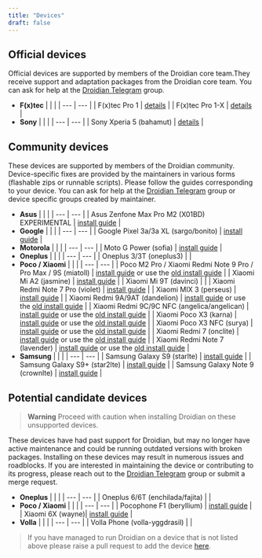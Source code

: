 ```yaml
---
title: "Devices"
draft: false
---
```


## Official devices
Official devices are supported by members of the Droidian core team.They receive support and adaptation packages from the Droidian core team.
You can ask for help at the [Droidian Telegram](https://t.me/DroidianLinux) group.

- **F(x)tec**
    |  |  |
    | --- | --- |
    | F(x)tec Pro 1 | [details](https://github.com/droidian-images/droidian#droidian) |
    | F(x)tec Pro 1-X | [details](https://github.com/droidian-images/droidian#droidian) |
- **Sony**
    |  |  |
    | --- | --- |
    | Sony Xperia 5 (bahamut) | [details](https://github.com/droidian-images/droidian#droidian) |

## Community devices
These devices are supported by members of the Droidian community. Device-specific fixes are provided by the maintainers in various forms (flashable zips or runnable scripts). Please follow the guides corresponding to your device. You can ask for help at the [Droidian Telegram](https://t.me/droidianlinux) group or device specific groups created by maintainer.
- **Asus**
    |  |  |
    | --- | --- |
    | Asus Zenfone Max Pro M2 (X01BD) EXPERIMENTAL | [install guide](https://github.com/thomashastings/droidian-x01bd-guide) |
- **Google**
    |  |  |
    | --- | --- |
    | Google Pixel 3a/3a XL (sargo/bonito) | [install guide](https://github.com/droidian-sargo/droidian-images) |
- **Motorola**
    |  |  |
    | --- | --- |
    | Moto G Power (sofia) | [install guide](https://github.com/arpio23/droidian-images) |
- **Oneplus**
    |  |  |
    | --- | --- |
    | Oneplus 3/3T (oneplus3) |  |
- **Poco / Xiaomi**
    |  |  |
    | --- | --- |
    | Poco M2 Pro / Xiaomi Redmi Note 9 Pro / Pro Max / 9S  (miatoll) | [install guide](https://github.com/miatoll-linux/droidian) or use the [old install guide](/devices/miatoll/) |
    | Xiaomi Mi A2 (jasmine) | [install guide](/devices/jasmine/) |
    | Xiaomi Mi 9T (davinci) | |
    | Xiaomi Redmi Note 7 Pro (violet) | [install guide](/devices/violet/) |
    | Xiaomi MIX 3 (perseus) | [install guide](/devices/perseus/) |
    | Xiaomi Redmi 9A/9AT (dandelion) | [install guide](https://github.com/droidian-mt6765/droidian-images-dandelion) or use the [old install guide](/devices/dandelion/) |
    | Xiaomi Redmi 9C/9C NFC (angelica/angelican) | [install guide](https://github.com/droidian-mt6765/droidian-images-angelica) or use the [old install guide](/devices/angelica/) |
    | Xiaomi Poco X3 (karna) | [install guide](https://github.com/droidian-surya/droidian-images) or use the [old install guide](/devices/karna/) |
    | Xiaomi Poco X3 NFC (surya) | [install guide](https://github.com/droidian-surya/droidian-images) or use the [old install guide](/devices/surya/) |
    | Xiaomi Redmi 7 (onclite) | [install guide](https://github.com/droidian-onclite/droidian-images) or use the [old install guide](/devices/onclite/) |
    | Xiaomi Redmi Note 7 (lavender) | [install guide](https://github.com/droidian-lavender/droidian-images) or use the [old install guide](/devices/lavender/) |
- **Samsung**
    |  |  |
    | --- | --- |
    | Samsung Galaxy S9 (starlte) | [install guide](/devices/starlte/) |
    | Samsung Galaxy S9+ (star2lte) | [install guide](/devices/star2lte/) |
    | Samsung Galaxy Note 9 (crownlte) | [install guide](/devices/crownlte/) |

## Potential candidate devices
> **Warning**
> Proceed with caution when installing Droidian on these unsupported devices.

These devices have had past support for Droidian, but may no longer have active maintenance and could be running outdated versions with broken packages. Installing on these devices may result in numerous issues and roadblocks. 
If you are interested in maintaining the device or contributing to its progress, please reach out to the [Droidian Telegram](https://t.me/DroidianLinux) group or submit a merge request.
- **Oneplus**
    |  |  |
    | --- | --- |
    | Oneplus 6/6T (enchilada/fajita) |  |
- **Poco / Xiaomi**
    |  |  |
    | --- | --- |
    | Pocophone F1 (beryllium) | [install guide](/devices/beryllium/) |
    | Xiaomi 6X (wayne)| [install guide](/devices/wayne/) |
- **Volla**
    |  |  |
    | --- | --- |
    | Volla Phone (volla-yggdrasil) |  |


 > If you have managed to run Droidian on a device that is not listed above please raise a pull request to add the device [here](https://github.com/droidian-devices/devices.droidian.org).
